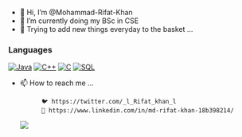 

- 👋 Hi, I’m @Mohammad-Rifat-Khan
- 👀 I’m currently doing my BSc in CSE
- 🌱 Trying to add new things everyday to the basket ...
### Languages
[![Java](https://img.shields.io/badge/java-black?style=for-the-badge&logo=openjdk)](https://github.com/Mohammad-Rifat-Khan)
[![C++](https://img.shields.io/badge/c++-black?style=for-the-badge&logo=cplusplus)](https://github.com/Mohammad-Rifat-Khan)
[![C](https://img.shields.io/badge/c-black?style=for-the-badge&logo=c)](https://github.com/Mohammad-Rifat-Khan)
[![SQL](https://img.shields.io/badge/sql-black?style=for-the-badge&logo=mysql)](https://github.com/Mohammad-Rifat-Khan)

                      
- 📫 How to reach me ...
            
            
            🐦 https://twitter.com/_l_Rifat_khan_l
            🤵 https://www.linkedin.com/in/md-rifat-khan-18b398214/
            
            
  ![](https://komarev.com/ghpvc/?username=Mohammad-Rifat-Khan)
